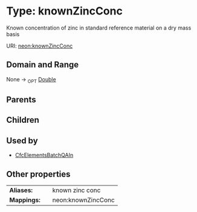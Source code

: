 
# Type: knownZincConc


Known concentration of zinc in standard reference material on a dry mass basis

URI: [neon:knownZincConc](https://data.neonscience.org/knownZincConc)


## Domain and Range

None ->  <sub>OPT</sub> [Double](types/Double.md)

## Parents


## Children


## Used by

 * [CfcElementsBatchQAIn](CfcElementsBatchQAIn.md)

## Other properties

|  |  |  |
| --- | --- | --- |
| **Aliases:** | | known zinc conc |
| **Mappings:** | | neon:knownZincConc |

